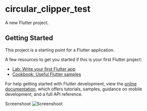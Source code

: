 # circular_clipper_test

A new Flutter project.

## Getting Started

This project is a starting point for a Flutter application.

A few resources to get you started if this is your first Flutter project:

- [Lab: Write your first Flutter app](https://docs.flutter.dev/get-started/codelab)
- [Cookbook: Useful Flutter samples](https://docs.flutter.dev/cookbook)

For help getting started with Flutter development, view the
[online documentation](https://docs.flutter.dev/), which offers tutorials,
samples, guidance on mobile development, and a full API reference.

Screenshoot
![Screenshoot]("https://github.com/KoYeThway/first_upload/assets/73747723/350a3108-3570-48a0-9978-991688e1d0e9")